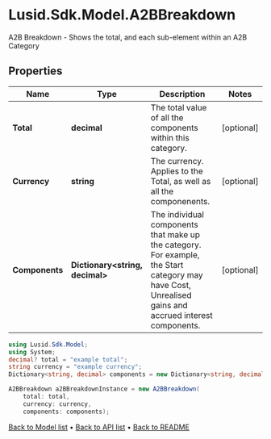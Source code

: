 # Lusid.Sdk.Model.A2BBreakdown
A2B Breakdown - Shows the total, and each sub-element within an A2B Category

## Properties

Name | Type | Description | Notes
------------ | ------------- | ------------- | -------------
**Total** | **decimal** | The total value of all the components within this category. | [optional] 
**Currency** | **string** | The currency. Applies to the Total, as well as all the componenents. | [optional] 
**Components** | **Dictionary&lt;string, decimal&gt;** | The individual components that make up the category. For example, the Start category may have Cost, Unrealised gains and accrued interest components. | [optional] 

```csharp
using Lusid.Sdk.Model;
using System;
decimal? total = "example total";
string currency = "example currency";
Dictionary<string, decimal> components = new Dictionary<string, decimal>();

A2BBreakdown a2BBreakdownInstance = new A2BBreakdown(
    total: total,
    currency: currency,
    components: components);
```

[Back to Model list](../README.md#documentation-for-models) &#8226; [Back to API list](../README.md#documentation-for-api-endpoints) &#8226; [Back to README](../README.md)
